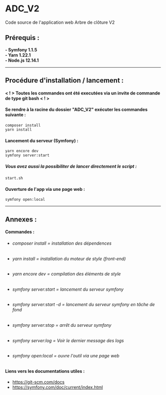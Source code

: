 # ADC_V2
Code source de l'application web Arbre de clôture V2

## Prérequis :
 **- Symfony 1.1.5**
 <br> 
 **- Yarn 1.22.1**
 <br>
 **- Node.js 12.14.1**
 <hr>

 
## Procédure d'installation / lancement :
#### < ! > Toutes les commandes ont été executées via un invite de commande de type **git bash** < ! >

#### Se rendre à la racine du dossier "ADC_V2" exécuter les commandes suivante :
 `composer install`
 <br>
 `yarn install`

#### Lancement du serveur (Symfony) :
 `yarn encore dev`<br>
 `symfony server:start`<br>
##### _Vous avez aussi la possibiliter de lancer directement le script :_
`start.sh`

#### Ouverture de l'app via une page web :
 `symfony open:local`

<hr>

## Annexes :
#### Commandes :

 - ###### composer install = installation des dépendences
 - ###### yarn install = installation du moteur de style (front-end)
 - ###### yarn encore dev = compilation des éléments de style
 - ###### symfony server:start = lancement du serveur symfony
 - ###### symfony server:start -d = lancement du serveur symfony en tâche de fond
 - ###### symfony server:stop = arrêt du serveur symfony
 - ###### symfony server:log = Voir le dernier message des logs
 - ###### symfony open:local = ouvre l'outil via une page web

#### Liens vers les documentations utiles :
- https://git-scm.com/docs
- https://symfony.com/doc/current/index.html


